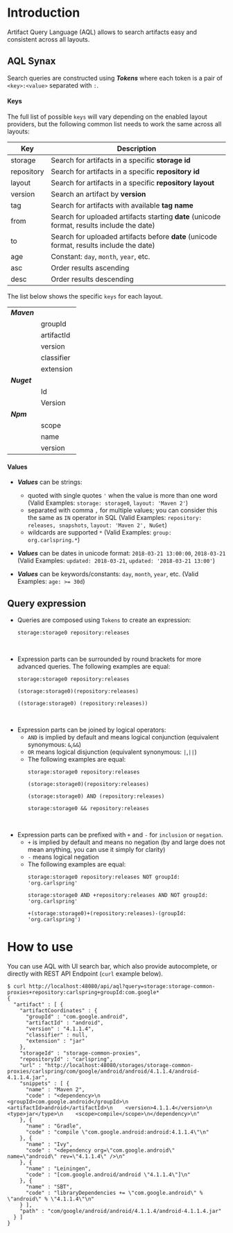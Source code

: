 # Introduction

Artifact Query Language (AQL) allows to search artifacts easy and consistent across all layouts. 

## AQL Synax

Search queries are constructed using _**Tokens**_ where each token is a pair of `<key>:<value>` separated with `:`.

#### Keys

The full list of possible `keys` will vary depending on the enabled layout providers, but the following common list needs to work the same across all layouts:

| Key        | Description     | 
| ---------- |---------------- |
| storage    | Search for artifacts in a specific **storage id**|
| repository | Search for artifacts in a specific **repository id**|
| layout     | Search for artifacts in a specific **repository layout**|
| version    | Search an artifact by **version**|
| tag        | Search for artifacts with available **tag name**|
| from       | Search for uploaded artifacts starting **date** (unicode format, results include the date)|
| to         | Search for uploaded artifacts before **date** (unicode format, results include the date)|
| age        | Constant: `day`, `month`, `year`, etc.|
| asc        | Order results ascending|
| desc       | Order results descending|


The list below shows the specific `keys` for each layout.

||| 
| ---------- |---------------- |
| _**Maven**_      ||
|| groupId        |
|| artifactId     |
|| version        |
|| classifier     |
|| extension      |
| _**Nuget**_           ||
|| Id             |
|| Version        |
| _**Npm**_             ||
|| scope          |
|| name           |
|| version        |

#### Values

* _**Values**_ can be strings:
    * quoted with single quotes `'` when the value is more than one word (Valid Examples: `storage: storage0`, `layout: 'Maven 2'`)
    * separated with comma `,` for multiple values; you can consider this the same as `IN` operator in SQL  (Valid Examples: `repository: releases, snapshots`, `layout: 'Maven 2', NuGet`)
    * wildcards are supported `*` (Valid Examples: `group: org.carlspring.*`)

* _**Values**_ can be dates in unicode format: `2018-03-21 13:00:00`, `2018-03-21` (Valid Examples: `updated: 2018-03-21`, `updated: '2018-03-21 13:00'`)

* _**Values**_ can be keywords/constants: `day`, `month`, `year`, etc. (Valid Examples: `age: >= 30d`)

## Query expression

* Queries are composed using `Tokens` to create an expression:
    ```
    storage:storage0 repository:releases
    ```
&nbsp;    

* Expression parts can be surrounded by round brackets for more advanced queries. The following examples are equal: 
    ```
    storage:storage0 repository:releases
    ``` 
    ```
    (storage:storage0)(repository:releases)
    ```
    ```
    ((storage:storage0) (repository:releases))
    ```
&nbsp;    
* Expression parts can be joined by logical operators:
    * `AND` is implied by default and means logical conjunction (equivalent synonymous: `&`,`&&`)
    * `OR` means logical disjunction (equivalent synonymous: `|`,`||`)
    * The following examples are equal:
        ```
        storage:storage0 repository:releases
        ```
        ```
        (storage:storage0)(repository:releases)
        ``` 
        ```
        (storage:storage0) AND (repository:releases)
        ``` 
        ```
        storage:storage0 && repository:releases
        ```
&nbsp;    
* Expression parts can be prefixed with `+` and `-` for `inclusion` or `negation`. 
    * `+` is implied by default and means no negation (by and large does not mean anything, you can use it simply for clarity)
    * `-` means logical negation
    * The following examples are equal:
        ```
        storage:storage0 repository:releases NOT groupId: 'org.carlspring'
        ```
        ```
        storage:storage0 AND +repository:releases AND NOT groupId: 'org.carlspring'
        ``` 
        ```
        +(storage:storage0)+(repository:releases)-(groupId: 'org.carlspring')
        ``` 

# How to use

You can use AQL with UI search bar, which also provide autocomplete, or directly with REST API Endpoint (`curl` example below).
```
$ curl http://localhost:48080/api/aql?query=storage:storage-common-proxies+repository:carlspring+groupId:com.google*
{
  "artifact" : [ {
    "artifactCoordinates" : {
      "groupId" : "com.google.android",
      "artifactId" : "android",
      "version" : "4.1.1.4",
      "classifier" : null,
      "extension" : "jar"
    },
    "storageId" : "storage-common-proxies",
    "repositoryId" : "carlspring",
    "url" : "http://localhost:48080/storages/storage-common-proxies/carlspring/com/google/android/android/4.1.1.4/android-4.1.1.4.jar",
    "snippets" : [ {
      "name" : "Maven 2",
      "code" : "<dependency>\n    <groupId>com.google.android</groupId>\n    <artifactId>android</artifactId>\n    <version>4.1.1.4</version>\n    <type>jar</type>\n    <scope>compile</scope>\n</dependency>\n"
    }, {
      "name" : "Gradle",
      "code" : "compile \"com.google.android:android:4.1.1.4\"\n"
    }, {
      "name" : "Ivy",
      "code" : "<dependency org=\"com.google.android\" name=\"android\" rev=\"4.1.1.4\" />\n"
    }, {
      "name" : "Leiningen",
      "code" : "[com.google.android/android \"4.1.1.4\"]\n"
    }, {
      "name" : "SBT",
      "code" : "libraryDependencies += \"com.google.android\" % \"android\" % \"4.1.1.4\"\n"
    } ],
    "path" : "com/google/android/android/4.1.1.4/android-4.1.1.4.jar"
  } ]
}
```